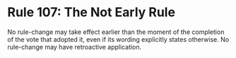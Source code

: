 # Rule 107: The Not Early Rule

No rule-change may take effect earlier than the moment of the completion of the vote that adopted it, even if its wording explicitly states otherwise. No rule-change may have retroactive application.